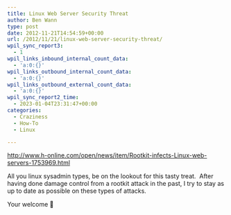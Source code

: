 ```yaml
---
title: Linux Web Server Security Threat
author: Ben Wann
type: post
date: 2012-11-21T14:54:59+00:00
url: /2012/11/21/linux-web-server-security-threat/
wpil_sync_report3:
  - 1
wpil_links_inbound_internal_count_data:
  - 'a:0:{}'
wpil_links_outbound_internal_count_data:
  - 'a:0:{}'
wpil_links_outbound_external_count_data:
  - 'a:0:{}'
wpil_sync_report2_time:
  - 2023-01-04T23:31:47+00:00
categories:
  - Craziness
  - How-To
  - Linux

---
```

http://www.h-online.com/open/news/item/Rootkit-infects-Linux-web-servers-1753969.html

All you linux sysadmin types, be on the lookout for this tasty treat.  After having done damage control from a rootkit attack in the past, I try to stay as up to date as possible on these types of attacks.

Your welcome 🙂